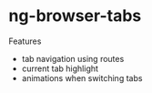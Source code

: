 # ng-browser-tabs

Features
- tab navigation using routes
- current tab highlight
- animations when switching tabs